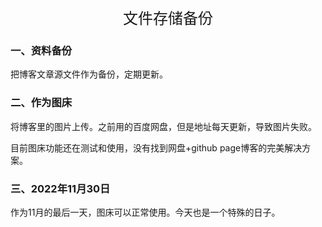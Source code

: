 <center><font face='楷体' size=5>文件存储备份</font></center>

### 一、资料备份
把博客文章源文件作为备份，定期更新。


### 二、作为图床
将博客里的图片上传。之前用的百度网盘，但是地址每天更新，导致图片失败。

目前图床功能还在测试和使用，没有找到网盘+github page博客的完美解决方案。

### 三、2022年11月30日
作为11月的最后一天，图床可以正常使用。今天也是一个特殊的日子。
